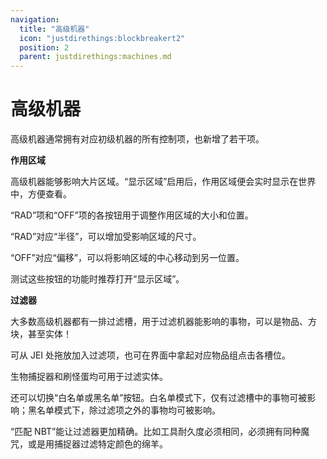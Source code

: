```yaml
---
navigation:
  title: "高级机器"
  icon: "justdirethings:blockbreakert2"
  position: 2
  parent: justdirethings:machines.md
---
```


# 高级机器

高级机器通常拥有对应初级机器的所有控制项，也新增了若干项。

**作用区域**

高级机器能够影响大片区域。“显示区域”启用后，作用区域便会实时显示在世界中，方便查看。

“RAD”项和“OFF”项的各按钮用于调整作用区域的大小和位置。

“RAD”对应“半径”，可以增加受影响区域的尺寸。

“OFF”对应“偏移”，可以将影响区域的中心移动到另一位置。

测试这些按钮的功能时推荐打开“显示区域”。

**过滤器**

大多数高级机器都有一排过滤槽，用于过滤机器能影响的事物，可以是物品、方块，甚至实体！

可从 JEI 处拖放加入过滤项，也可在界面中拿起对应物品组点击各槽位。

生物捕捉器和刷怪蛋均可用于过滤实体。

还可以切换“白名单或黑名单”按钮。白名单模式下，仅有过滤槽中的事物可被影响；黑名单模式下，除过滤项之外的事物均可被影响。

“匹配 NBT”能让过滤器更加精确。比如工具耐久度必须相同，必须拥有同种魔咒，或是用捕捉器过滤特定颜色的绵羊。

